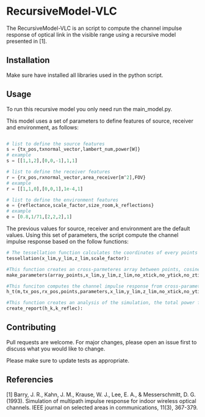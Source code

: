 # RecursiveModel-VLC

The RecursiveModel-VLC is an script to compute the channel impulse response of optical link in the visible range using a recursive model presented in [1]. 

## Installation

Make sure have installed all libraries used in the python script.

## Usage

To run this recursive model you only need run the main_model.py.  

This model uses a set of parameters to define features of source, receiver and environment, as follows:

```python

# list to define the source features
s = {tx_pos,txnormal_vector,lambert_num,power[W]}
# example 
s = [[1,1,2],[0,0,-1],1,1]

# list to define the receiver features
r = {rx_pos,rxnormal_vector,area_receiver[m^2],FOV}
# example
r = [[1,1,0],[0,0,1],1e-4,1]

# list to define the environment features
e = {reflectance,scale_factor,size_room,k_reflections}
# example
e = [0.8,1/71,[2,2,2],1]
```

The previous values for source, receiver and environment are the default values. Using this set of parameters, the script compute the channel impulse response based on the follow functions:

```python
# The tessellation function calculates the coordinates of every points in the walls discretization, and returns the array_points.
tessellation(x_lim,y_lim,z_lim,scale_factor):

#This function creates an cross-parmeteres array between points, cosine of output angle and euclidean distance. Returns the cross-parameters array.
make_parameters(array_points,x_lim,y_lim,z_lim,no_xtick,no_ytick,no_ztick):

#This funciton computes the channel impulse response from cross-parameters array, based on number of reflection. Returns a list with the different order response, h0,h1,h2...hk. 
h_t(m,tx_pos,rx_pos,points,parameters,x_lim,y_lim,z_lim,no_xtick,no_ytick,no_ztick,init_index,a_r,rho,delta_A,k_reflec):

#This function creates an analysis of the simulation, the total power for each reflection, total power in the receiver and plots. 
create_report(h_k,k_reflec):
```


## Contributing
Pull requests are welcome. For major changes, please open an issue first to discuss what you would like to change.

Please make sure to update tests as appropriate.

## Referencies
[1] Barry, J. R., Kahn, J. M., Krause, W. J., Lee, E. A., & Messerschmitt, D. G. (1993). Simulation of multipath impulse response for indoor wireless optical channels. IEEE journal on selected areas in communications, 11(3), 367-379.
